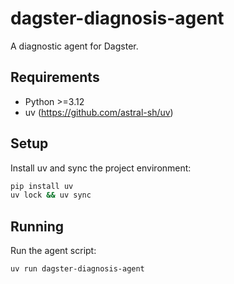 # dagster-diagnosis-agent

A diagnostic agent for Dagster.

## Requirements

- Python >=3.12
- uv (https://github.com/astral-sh/uv)

## Setup

Install uv and sync the project environment:

```bash
pip install uv
uv lock && uv sync
```

## Running

Run the agent script:

```bash
uv run dagster-diagnosis-agent
```
